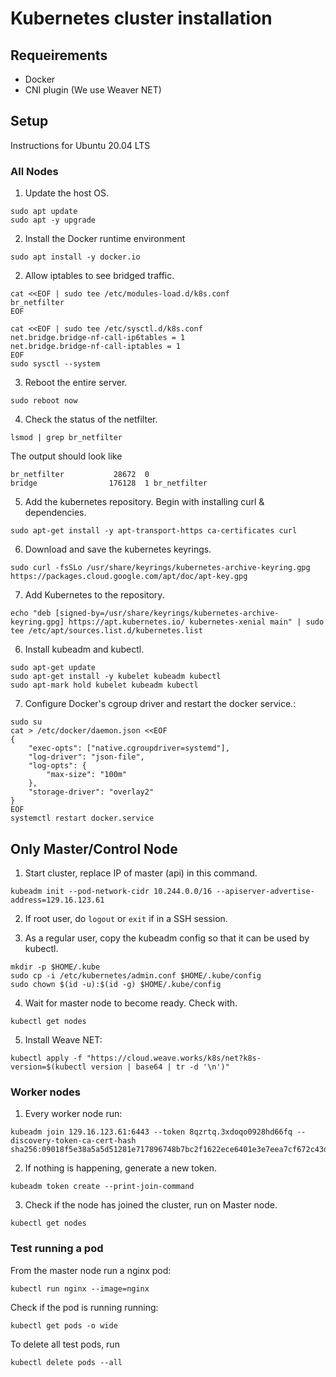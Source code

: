 # Kubernetes cluster installation

## Requeirements
* Docker
* CNI plugin (We use Weaver NET)

## Setup
Instructions for Ubuntu 20.04 LTS

### All Nodes
1. Update the host OS.
```
sudo apt update
sudo apt -y upgrade
```

2. Install the Docker runtime environment
```
sudo apt install -y docker.io
```

2. Allow iptables to see bridged traffic.
```
cat <<EOF | sudo tee /etc/modules-load.d/k8s.conf
br_netfilter
EOF

cat <<EOF | sudo tee /etc/sysctl.d/k8s.conf
net.bridge.bridge-nf-call-ip6tables = 1
net.bridge.bridge-nf-call-iptables = 1
EOF
sudo sysctl --system
```

3. Reboot the entire server.
```
sudo reboot now
```

4. Check the status of the netfilter.
```
lsmod | grep br_netfilter
```
The output should look like
```
br_netfilter           28672  0
bridge                176128  1 br_netfilter
```

5. Add the kubernetes repository. Begin with installing curl & dependencies.
```
sudo apt-get install -y apt-transport-https ca-certificates curl
```

6. Download and save the kubernetes keyrings. 
```
sudo curl -fsSLo /usr/share/keyrings/kubernetes-archive-keyring.gpg https://packages.cloud.google.com/apt/doc/apt-key.gpg
```

7. Add Kubernetes to the repository.
```
echo "deb [signed-by=/usr/share/keyrings/kubernetes-archive-keyring.gpg] https://apt.kubernetes.io/ kubernetes-xenial main" | sudo tee /etc/apt/sources.list.d/kubernetes.list
```

6. Install kubeadm and kubectl.
```
sudo apt-get update
sudo apt-get install -y kubelet kubeadm kubectl
sudo apt-mark hold kubelet kubeadm kubectl
```

7. Configure Docker's cgroup driver and restart the docker service.:
```
sudo su
cat > /etc/docker/daemon.json <<EOF
{
    "exec-opts": ["native.cgroupdriver=systemd"],
    "log-driver": "json-file",
    "log-opts": {
        "max-size": "100m"
    },
    "storage-driver": "overlay2"
}
EOF
systemctl restart docker.service
```

## Only Master/Control Node
1. Start cluster, replace IP of master (api) in this command.
```
kubeadm init --pod-network-cidr 10.244.0.0/16 --apiserver-advertise-address=129.16.123.61
```

2. If root user, do `logout` or `exit` if in a SSH session.

3. As a regular user, copy the kubeadm config so that it can be used by kubectl.
```
mkdir -p $HOME/.kube
sudo cp -i /etc/kubernetes/admin.conf $HOME/.kube/config
sudo chown $(id -u):$(id -g) $HOME/.kube/config
```

4. Wait for master node to become ready. Check with.
```
kubectl get nodes
```

5.  Install Weave NET:
```
kubectl apply -f "https://cloud.weave.works/k8s/net?k8s-version=$(kubectl version | base64 | tr -d '\n')"
```




### Worker nodes

1. Every worker node run:
```
kubeadm join 129.16.123.61:6443 --token 8qzrtq.3xdoqo0928hd66fq --discovery-token-ca-cert-hash sha256:09018f5e38a5a5d51281e717896748b7bc2f1622ece6401e3e7eea7cf672c43d
```

2. If nothing is happening, generate a new token.
```
kubeadm token create --print-join-command
```

3. Check if the node has joined the cluster, run on Master node.
```
kubectl get nodes
```

### Test running a pod

From the master node run a nginx pod:  
```
kubectl run nginx --image=nginx
```

Check if the pod is running running:  
```
kubectl get pods -o wide
```

To delete all test pods, run
```
kubectl delete pods --all
```

